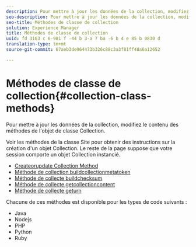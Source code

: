 ```yaml
---
description: Pour mettre à jour les données de la collection, modifiez le contenu des méthodes de l'objet de classe Collection.
seo-description: Pour mettre à jour les données de la collection, modifiez le contenu des méthodes de l'objet de classe Collection.
seo-title: Méthodes de classe de collection
solution: Experience Manager
title: Méthodes de classe de collection
uuid: fd 3163 c 6-981 f -44 b 3-a 7 ba -6 b 4 e 85 b 0830 d
translation-type: tm+mt
source-git-commit: 67aeb3de964473b326c88c3a3f81ff48a6a12652

---
```



# Méthodes de classe de collection{#collection-class-methods}

Pour mettre à jour les données de la collection, modifiez le contenu des méthodes de l&#39;objet de classe Collection.

Voir les méthodes de la classe Site pour obtenir des instructions sur la création d&#39;un objet Collection. Le reste de la page suppose que votre session comporte un objet Collection instancié.

* [Createorupdate Collection Method](#r_createorupdate_collection_method)
* [Méthode de collection buildcollectionmetatoken](#r_buildcollectionmetatoken_collection_method)
* [Méthode de collecte buildchecksum](#r_buildchecksum_collection_method)
* [Méthode de collecte getcollectioncontent](#t_getcollectioncontent_collection_method)
* [Méthode de collecte geturn](#r_geturn_collection_method)

Chacune de ces méthodes est disponible pour les types de code suivants :

* Java 
* Nodejs
* PHP
* Python
* Ruby

